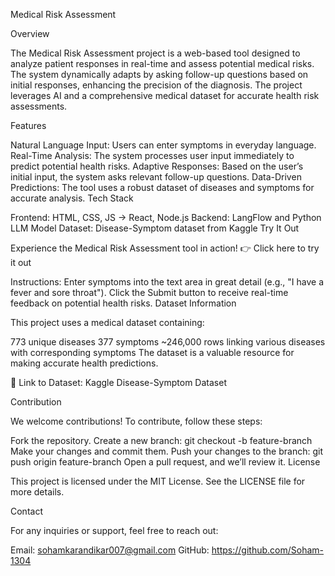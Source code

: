 Medical Risk Assessment

Overview

The Medical Risk Assessment project is a web-based tool designed to analyze patient responses in real-time and assess potential medical risks. The system dynamically adapts by asking follow-up questions based on initial responses, enhancing the precision of the diagnosis. The project leverages AI and a comprehensive medical dataset for accurate health risk assessments.

Features

Natural Language Input: Users can enter symptoms in everyday language.
Real-Time Analysis: The system processes user input immediately to predict potential health risks.
Adaptive Responses: Based on the user’s initial input, the system asks relevant follow-up questions.
Data-Driven Predictions: The tool uses a robust dataset of diseases and symptoms for accurate analysis.
Tech Stack

Frontend: HTML, CSS, JS → React, Node.js
Backend: LangFlow and Python LLM Model
Dataset: Disease-Symptom dataset from Kaggle
Try It Out

Experience the Medical Risk Assessment tool in action!
👉 Click here to try it out

Instructions:
Enter symptoms into the text area in great detail (e.g., "I have a fever and sore throat").
Click the Submit button to receive real-time feedback on potential health risks.
Dataset Information

This project uses a medical dataset containing:

773 unique diseases
377 symptoms
~246,000 rows linking various diseases with corresponding symptoms
The dataset is a valuable resource for making accurate health predictions.

📂 Link to Dataset: Kaggle Disease-Symptom Dataset

Contribution

We welcome contributions! To contribute, follow these steps:

Fork the repository.
Create a new branch:
git checkout -b feature-branch
Make your changes and commit them.
Push your changes to the branch:
git push origin feature-branch
Open a pull request, and we’ll review it.
License

This project is licensed under the MIT License.
See the LICENSE file for more details.

Contact

For any inquiries or support, feel free to reach out:

Email: sohamkarandikar007@gmail.com
GitHub: https://github.com/Soham-1304
